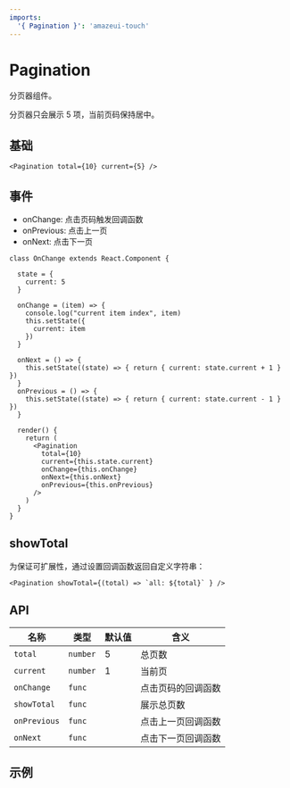 ```yaml
---
imports:
  '{ Pagination }': 'amazeui-touch'
---
```


# Pagination

分页器组件。

分页器只会展示 5 项，当前页码保持居中。

## 基础

```demo
<Pagination total={10} current={5} />
```

## 事件

- onChange: 点击页码触发回调函数
- onPrevious: 点击上一页
- onNext: 点击下一页

```demo
class OnChange extends React.Component {

  state = {
    current: 5
  }

  onChange = (item) => {
    console.log("current item index", item)
    this.setState({
      current: item
    })
  }

  onNext = () => {
    this.setState((state) => { return { current: state.current + 1 } })
  }
  onPrevious = () => {
    this.setState((state) => { return { current: state.current - 1 } })
  }

  render() {
    return (
      <Pagination 
        total={10} 
        current={this.state.current} 
        onChange={this.onChange}
        onNext={this.onNext}
        onPrevious={this.onPrevious}
      />
    )
  }
}
```

## showTotal

为保证可扩展性，通过设置回调函数返回自定义字符串：

```demo
<Pagination showTotal={(total) => `all: ${total}` } />
```

## API


| 名称                |  类型           | 默认值           | 含义           |
| -------------      | -------------  | --------------- | --------------- |
| `total`            |  `number`       |  5      |  总页数  |
| `current`         |  `number`       |    1     |  当前页  |
| `onChange`        |   `func`        |         | 点击页码的回调函数  |
| `showTotal`        |   `func`        |         | 展示总页数  |
| `onPrevious`        |   `func`        |         | 点击上一页回调函数  |
| `onNext`        |   `func`        |         | 点击下一页回调函数  |



## 示例
